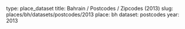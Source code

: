 type: place_dataset
title: Bahrain / Postcodes / Zipcodes (2013)
slug: places/bh/datasets/postcodes/2013
place: bh
dataset: postcodes
year: 2013
